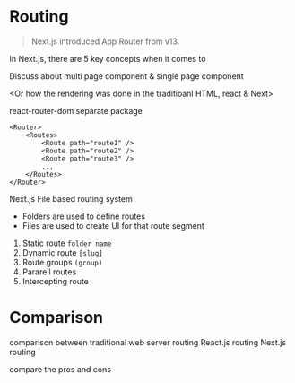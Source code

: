 # Routing

> Next.js introduced App Router from v13.

In Next.js, there are 5 key concepts when it comes to

Discuss about multi page component & single page component

<Or how the rendering was done in the traditioanl HTML, react & Next>

react-router-dom
separate package

```
<Router>
    <Routes>
        <Route path="route1" />
        <Route path="route2" />
        <Route path="route3" />
        ...
    </Routes>
</Router>
```

Next.js
File based routing system

- Folders are used to define routes
- Files are used to create UI for that route segment

1. Static route `folder name`
2. Dynamic route `[slug]`
3. Route groups `(group)`
4. Pararell routes
5. Intercepting route

# Comparison

comparison between traditional web server routing
React.js routing
Next.js routing

compare the pros and cons
